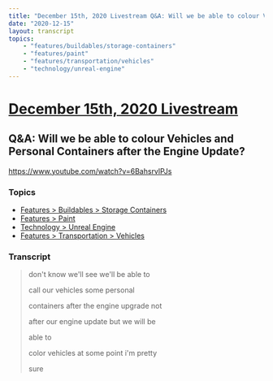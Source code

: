 ```yaml
---
title: "December 15th, 2020 Livestream Q&A: Will we be able to colour Vehicles and Personal Containers after the Engine Update?"
date: "2020-12-15"
layout: transcript
topics:
    - "features/buildables/storage-containers"
    - "features/paint"
    - "features/transportation/vehicles"
    - "technology/unreal-engine"
---
```

# [December 15th, 2020 Livestream](../2020-12-15.md)
## Q&A: Will we be able to colour Vehicles and Personal Containers after the Engine Update?
https://www.youtube.com/watch?v=6BahsrvlPJs

### Topics
* [Features > Buildables > Storage Containers](../topics/features/buildables/storage-containers.md)
* [Features > Paint](../topics/features/paint.md)
* [Technology > Unreal Engine](../topics/technology/unreal-engine.md)
* [Features > Transportation > Vehicles](../topics/features/transportation/vehicles.md)

### Transcript

> don't know we'll see we'll be able to
> 
> call our vehicles some personal
> 
> containers after the engine upgrade not
> 
> after our engine update but we will be
> 
> able to
> 
> color vehicles at some point i'm pretty
> 
> sure
> 
